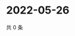 # 2022-05-26

共 0 条

<!-- BEGIN WEIBO -->
<!-- 最后更新时间 Thu May 26 2022 07:13:43 GMT+0800 (China Standard Time) -->

<!-- END WEIBO -->
